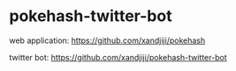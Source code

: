 # pokehash-twitter-bot

web application:
https://github.com/xandjiji/pokehash

twitter bot:
https://github.com/xandjiji/pokehash-twitter-bot
